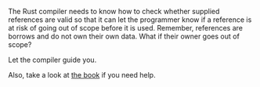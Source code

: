 

The Rust compiler needs to know how to check whether supplied references are
valid so that it can let the programmer know if a reference is at risk
of going out of scope before it is used. Remember, references are borrows
and do not own their own data. What if their owner goes out of scope?

<div class="hint">
Let the compiler guide you. 

Also, take a look at [the book](https://doc.rust-lang.org/book/ch10-03-lifetime-syntax.html) if you need help.
</div>